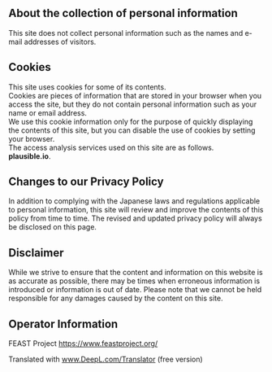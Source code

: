 ## About the collection of personal information
This site does not collect personal information such as the names and e-mail addresses of visitors.

## Cookies
This site uses cookies for some of its contents.  
Cookies are pieces of information that are stored in your browser when you access the site, but they do not contain personal information such as your name or email address.  
We use this cookie information only for the purpose of quickly displaying the contents of this site, but you can disable the use of cookies by setting your browser.  
The access analysis services used on this site are as follows.  
**plausible.io**.

## Changes to our Privacy Policy
In addition to complying with the Japanese laws and regulations applicable to personal information, this site will review and improve the contents of this policy from time to time.
The revised and updated privacy policy will always be disclosed on this page.

## Disclaimer
While we strive to ensure that the content and information on this website is as accurate as possible, there may be times when erroneous information is introduced or information is out of date.
Please note that we cannot be held responsible for any damages caused by the content on this site.

## Operator Information
FEAST Project
https://www.feastproject.org/


Translated with www.DeepL.com/Translator (free version)
